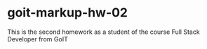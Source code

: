 # goit-markup-hw-02
This is the second  homework as a student of the course Full Stack Developer from GoIT

